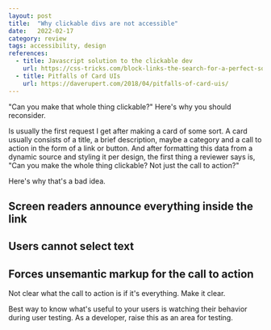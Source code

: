```yaml
---
layout: post
title:  "Why clickable divs are not accessible"
date:   2022-02-17
category: review
tags: accessibility, design
references:
  - title: Javascript solution to the clickable dev
    url: https://css-tricks.com/block-links-the-search-for-a-perfect-solution/#method-4-sprinkle-javascript-on-the-second-method
  - title: Pitfalls of Card UIs
    url: https://daverupert.com/2018/04/pitfalls-of-card-uis/
---
```


"Can you make that whole thing clickable?" Here's why you should reconsider.

Is usually the first request I get after making a card of some sort. A card usually consists of a title, a brief description, maybe a category and a call to action in the form of a link or button. And after formatting this data from a dynamic source and styling it per design, the first thing a reviewer says is, "Can you make the whole thing clickable? Not just the call to action?"

Here's why that's a bad idea.

## Screen readers announce everything inside the link

## Users cannot select text

## Forces unsemantic markup for the call to action

Not clear what the call to action is if it's everything. Make it clear.

Best way to know what's useful to your users is watching their behavior during user testing. As a developer, raise this as an area for testing.

